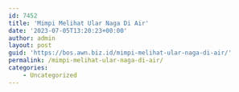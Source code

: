 ```yaml
---
id: 7452
title: 'Mimpi Melihat Ular Naga Di Air'
date: '2023-07-05T13:20:23+00:00'
author: admin
layout: post
guid: 'https://bos.awn.biz.id/mimpi-melihat-ular-naga-di-air/'
permalink: /mimpi-melihat-ular-naga-di-air/
categories:
    - Uncategorized
---
```


